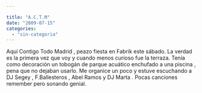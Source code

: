 ```yaml
---

title: "A.C.T.M"
date: "2009-07-15"
categories: 
  - "sin-categoria"
---
```


Aquí Contigo Todo Madrid , peazo fiesta en Fabrik este sábado. La verdad es la primera vez que voy y cuando menos curioso fue la terraza. Tenía como decoración un tobogán de parque acuático enchufado a una piscina , pena que no dejaban usarlo. Me organice un poco y estuve escuchando a DJ Segey , F.Ballesteros , Abel Ramos y DJ Marta . Pocas canciones remember pero sonando genial.
